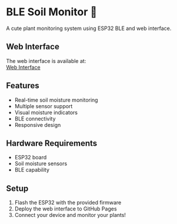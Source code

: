 # BLE Soil Monitor 🌱

A cute plant monitoring system using ESP32 BLE and web interface.

## Web Interface

The web interface is available at:  
[Web Interface](https://cuilonger.github.io/BLE-Soil-Monitor)

## Features

- Real-time soil moisture monitoring
- Multiple sensor support
- Visual moisture indicators
- BLE connectivity
- Responsive design

## Hardware Requirements

- ESP32 board
- Soil moisture sensors
- BLE capability

## Setup

1. Flash the ESP32 with the provided firmware
2. Deploy the web interface to GitHub Pages
3. Connect your device and monitor your plants!
